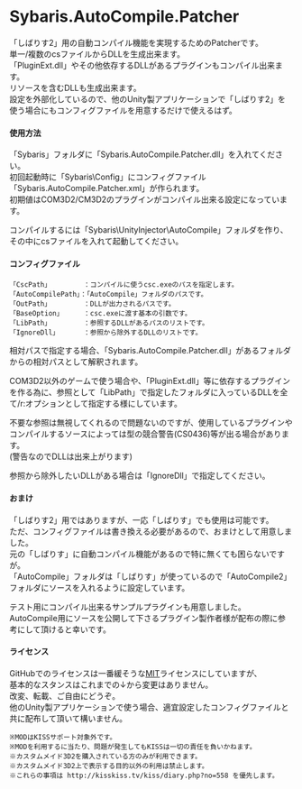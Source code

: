 # Sybaris.AutoCompile.Patcher
「しばりす2」用の自動コンパイル機能を実現するためのPatcherです。  
単一/複数のcsファイルからDLLを生成出来ます。  
「PluginExt.dll」やその他依存するDLLがあるプラグインもコンパイル出来ます。  
リソースを含むDLLも生成出来ます。  
設定を外部化しているので、他のUnity製アプリケーションで「しばりす2」を使う場合にもコンフィグファイルを用意するだけで使えるはず。  

#### 使用方法
「Sybaris」フォルダに「Sybaris.AutoCompile.Patcher.dll」を入れてください。  
初回起動時に「Sybaris\Config」にコンフィグファイル「Sybaris.AutoCompile.Patcher.xml」が作られます。  
初期値はCOM3D2/CM3D2のプラグインがコンパイル出来る設定になっています。  

コンパイルするには「Sybaris\UnityInjector\AutoCompile」フォルダを作り、その中にcsファイルを入れて起動してください。  

#### コンフィグファイル

    「CscPath」        ：コンパイルに使うcsc.exeのパスを指定します。
    「AutoCompilePath」：「AutoCompile」フォルダのパスです。
    「OutPath」        ：DLLが出力されるパスです。
    「BaseOption」     ：csc.exeに渡す基本の引数です。
    「LibPath」        ：参照するDLLがあるパスのリストです。
    「IgnoreDll」      ：参照から除外するDLLのリストです。

相対パスで指定する場合、「Sybaris.AutoCompile.Patcher.dll」があるフォルダからの相対パスとして解釈されます。  

COM3D2以外のゲームで使う場合や、「PluginExt.dll」等に依存するプラグインを作る為に、参照として「LibPath」で指定したフォルダに入っているDLLを全て/r:オプションとして指定する様にしています。  

不要な参照は無視してくれるので問題ないのですが、使用しているプラグインやコンパイルするソースによっては型の競合警告(CS0436)等が出る場合があります。  
(警告なのでDLLは出来上がります)  

参照から除外したいDLLがある場合は「IgnoreDll」で指定してください。  

#### おまけ
「しばりす2」用ではありますが、一応「しばりす」でも使用は可能です。  
ただ、コンフィグファイルは書き換える必要があるので、おまけとして用意しました。  
元の「しばりす」に自動コンパイル機能があるので特に無くても困らないですが。  
「AutoCompile」フォルダは「しばりす」が使っているので「AutoCompile2」フォルダにソースを入れるように設定しています。  

テスト用にコンパイル出来るサンプルプラグインも用意しました。  
AutoCompile用にソースを公開して下さるプラグイン製作者様が配布の際に参考にして頂けると幸いです。  

#### ライセンス
GitHubでのライセンスは一番緩そうな[MIT](https://github.com/Soul-chan/Sybaris.AutoCompile.Patcher/blob/master/LICENSE)ライセンスにしていますが、  
基本的なスタンスはこれまでの↓から変更はありません。  
改変、転載、ご自由にどうぞ。  
他のUnity製アプリケーションで使う場合、適宜設定したコンフィグファイルと共に配布して頂いて構いません。  

    ※MODはKISSサポート対象外です。
    ※MODを利用するに当たり、問題が発生してもKISSは一切の責任を負いかねます。
    ※カスタムメイド3D2を購入されている方のみが利用できます。
    ※カスタムメイド3D2上で表示する目的以外の利用は禁止します。
    ※これらの事項は http://kisskiss.tv/kiss/diary.php?no=558 を優先します。

